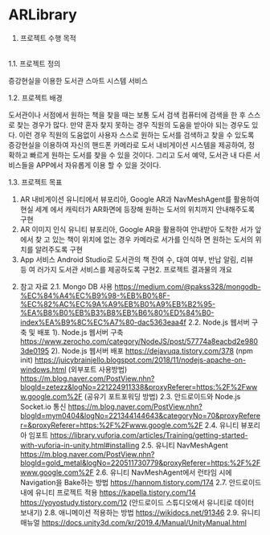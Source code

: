 # ARLibrary
1. 프로젝트 수행 목적
<br>
 1.1. 프로젝트 정의
 
 증강현실을 이용한 도서관 스마트 시스템 서비스
 
 1.2. 프로젝트 배경
 
 도서관이나 서점에서 원하는 책을 찾을 때는 보통 도서 검색 컴퓨터에 검색을 한 후 스스로 찾는 경우가 많다. 만약 혼자 찾지 못하는 경우 직원의 도움을 받아야 되는 경우도 있다. 이런 경우 직원의 도움없이 사용자 스스로 원하는 도서를 검색하고 찾을 수 있도록 증강현실을 이용하여 자신의 핸드폰 카메라로 도서 내비게이션 시스템을 제공하여, 정 확하고 빠르게 원하는 도서를 찾을 수 있을 것이다. 그리고 도서 예약, 도서관 내 다른 서비스들을 APP에서 자유롭게 이용 할 수 있을 것이다.
 
 1.3. 프로젝트 목표
 
 1) AR 내비게이션
 유니티에서 뷰포리아, Google AR과 NavMeshAgent를 활용하여 현실 세계 
 에서 캐릭터가 AR화면에 등장해 원하는 도서의 위치까지 안내해주도록 구현
 2) AR 이미지 인식
 유니티 뷰포리아, Google AR을 활용하여 안내받아 도착한 서가 앞에서 찾 
 고 있는 책이 위치에 없는 경우 카메라로 서가를 인식하 면 원하는 도서의 위 
 치를 알려주도록 구현
 3) App 서비스
 Android Studio로 도서관의 책 잔여 수, 대여 여부, 반납 알림, 리뷰 등 여 
 러가지 도서관 서비스를 제공하도록 구현2. 프로젝트 결과물의 개요

2. 참고 자료
 2.1. Mongo DB 사용
  https://medium.com/@pakss328/mongodb-%EC%84%A4%EC%B9%98-%EB%B0%8F-%EC%82%AC%EC%9A%A9%EB%B0%A9%EB%B2%95-%EA%B8%B0%EB%B3%B8%EB%B6%80%ED%84%B0-index%EA%B9%8C%EC%A7%80-dac5363eaa4f
 2.2. Node.js 웹서버 구축 및 배포
  1). Node.js 웹서버 구축
   https://www.zerocho.com/category/NodeJS/post/57774a8eacbd2e9803de0195
  2). Node.js 웹서버 배포
   https://dejavuqa.tistory.com/378 (npm init)
   https://juicybrainjello.blogspot.com/2018/11/nodejs-apache-on-windows.html (외부포트 사용방법)
   https://m.blog.naver.com/PostView.nhn?blogId=zetezz&logNo=221224911338&proxyReferer=https:%2F%2Fwww.google.com%2F (공유기 포트포워딩 방법)
 2.3. 안드로이드와 Node.js Socket.io 통신
  https://m.blog.naver.com/PostView.nhn?blogId=mym0404&logNo=221344144643&categoryNo=70&proxyReferer=&proxyReferer=https:%2F%2Fwww.google.com%2F
 2.4. 유니티 뷰포리아 임포트
  https://library.vuforia.com/articles/Training/getting-started-with-vuforia-in-unity.html#installing
 2.5. 유니티 NavMeshAgent
  https://m.blog.naver.com/PostView.nhn?blogId=gold_metal&logNo=220511730779&proxyReferer=https:%2F%2Fwww.google.com%2F
 2.6. 유니티 NavMeshAgent에서 런타임 시에 Navigation을 Bake하는 방법
  https://hannom.tistory.com/174
 2.7. 안드로이드 내에 유니티 프로젝트 적용
  https://kapella.tistory.com/14
  https://yoyostudy.tistory.com/12 (안드로이드 스튜디오에서 유니티로 데이터 보내기)
 2.8. 애니메이션 적용하는 방법
  https://wikidocs.net/91346
 2.9. 유니티 매뉴얼
  https://docs.unity3d.com/kr/2019.4/Manual/UnityManual.html
